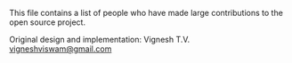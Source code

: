 This file contains a list of people who have made large contributions to the open source project.

Original design and implementation:
Vignesh T.V. <vigneshviswam@gmail.com>
